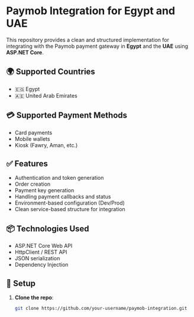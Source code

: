 # Paymob Integration for Egypt and UAE

This repository provides a clean and structured implementation for integrating with the Paymob payment gateway in **Egypt** and the **UAE** using **ASP.NET Core**.

## 🌍 Supported Countries
- 🇪🇬 Egypt
- 🇦🇪 United Arab Emirates

## 💳 Supported Payment Methods
- Card payments
- Mobile wallets
- Kiosk (Fawry, Aman, etc.)

## ✅ Features
- Authentication and token generation
- Order creation
- Payment key generation
- Handling payment callbacks and status
- Environment-based configuration (Dev/Prod)
- Clean service-based structure for integration

## 📦 Technologies Used
- ASP.NET Core Web API
- HttpClient / REST API
- JSON serialization
- Dependency Injection

## 🔧 Setup

1. **Clone the repo**:
   ```bash
   git clone https://github.com/your-username/paymob-integration.git
